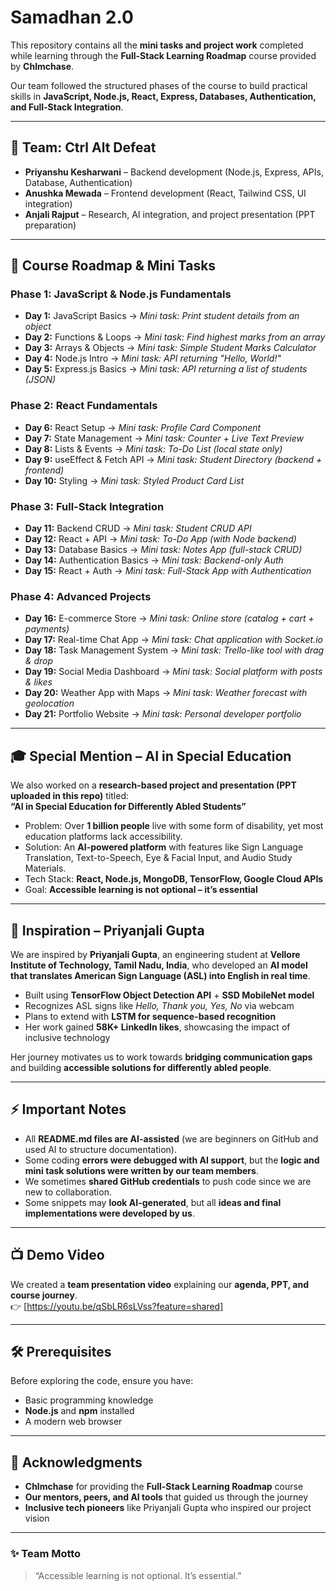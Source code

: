 # Samadhan 2.0

This repository contains all the **mini tasks and project work** completed while learning through the **Full-Stack Learning Roadmap** course provided by **Chlmchase**.  

Our team followed the structured phases of the course to build practical skills in **JavaScript, Node.js, React, Express, Databases, Authentication, and Full-Stack Integration**.  

---

## 📌 Team: Ctrl Alt Defeat
- **Priyanshu Kesharwani** – Backend development (Node.js, Express, APIs, Database, Authentication)  
- **Anushka Mewada** – Frontend development (React, Tailwind CSS, UI integration)  
- **Anjali Rajput** – Research, AI integration, and project presentation (PPT preparation)  

---

## 🚀 Course Roadmap & Mini Tasks

### Phase 1: JavaScript & Node.js Fundamentals
- **Day 1:** JavaScript Basics → *Mini task: Print student details from an object*  
- **Day 2:** Functions & Loops → *Mini task: Find highest marks from an array*  
- **Day 3:** Arrays & Objects → *Mini task: Simple Student Marks Calculator*  
- **Day 4:** Node.js Intro → *Mini task: API returning "Hello, World!"*  
- **Day 5:** Express.js Basics → *Mini task: API returning a list of students (JSON)*  

### Phase 2: React Fundamentals
- **Day 6:** React Setup → *Mini task: Profile Card Component*  
- **Day 7:** State Management → *Mini task: Counter + Live Text Preview*  
- **Day 8:** Lists & Events → *Mini task: To-Do List (local state only)*  
- **Day 9:** useEffect & Fetch API → *Mini task: Student Directory (backend + frontend)*  
- **Day 10:** Styling → *Mini task: Styled Product Card List*  

### Phase 3: Full-Stack Integration
- **Day 11:** Backend CRUD → *Mini task: Student CRUD API*  
- **Day 12:** React + API → *Mini task: To-Do App (with Node backend)*  
- **Day 13:** Database Basics → *Mini task: Notes App (full-stack CRUD)*  
- **Day 14:** Authentication Basics → *Mini task: Backend-only Auth*  
- **Day 15:** React + Auth → *Mini task: Full-Stack App with Authentication*  

### Phase 4: Advanced Projects
- **Day 16:** E-commerce Store → *Mini task: Online store (catalog + cart + payments)*  
- **Day 17:** Real-time Chat App → *Mini task: Chat application with Socket.io*  
- **Day 18:** Task Management System → *Mini task: Trello-like tool with drag & drop*  
- **Day 19:** Social Media Dashboard → *Mini task: Social platform with posts & likes*  
- **Day 20:** Weather App with Maps → *Mini task: Weather forecast with geolocation*  
- **Day 21:** Portfolio Website → *Mini task: Personal developer portfolio*  

---

## 🎓 Special Mention – AI in Special Education
We also worked on a **research-based project and presentation (PPT uploaded in this repo)** titled:  
**“AI in Special Education for Differently Abled Students”**  

- Problem: Over **1 billion people** live with some form of disability, yet most education platforms lack accessibility.  
- Solution: An **AI-powered platform** with features like Sign Language Translation, Text-to-Speech, Eye & Facial Input, and Audio Study Materials.  
- Tech Stack: **React, Node.js, MongoDB, TensorFlow, Google Cloud APIs**  
- Goal: **Accessible learning is not optional – it’s essential**

---

## 🌟 Inspiration – Priyanjali Gupta
We are inspired by **Priyanjali Gupta**, an engineering student at **Vellore Institute of Technology, Tamil Nadu, India**, who developed an **AI model that translates American Sign Language (ASL) into English in real time**.  

- Built using **TensorFlow Object Detection API** + **SSD MobileNet model**  
- Recognizes ASL signs like *Hello, Thank you, Yes, No* via webcam  
- Plans to extend with **LSTM for sequence-based recognition**  
- Her work gained **58K+ LinkedIn likes**, showcasing the impact of inclusive technology  

Her journey motivates us to work towards **bridging communication gaps** and building **accessible solutions for differently abled people**.  

---

## ⚡ Important Notes
- All **README.md files are AI-assisted** (we are beginners on GitHub and used AI to structure documentation).  
- Some coding **errors were debugged with AI support**, but the **logic and mini task solutions were written by our team members**.  
- We sometimes **shared GitHub credentials** to push code since we are new to collaboration.  
- Some snippets may **look AI-generated**, but all **ideas and final implementations were developed by us**.  

---

## 📺 Demo Video
We created a **team presentation video** explaining our **agenda, PPT, and course journey**.  
👉 [https://youtu.be/qSbLR6sLVss?feature=shared]  

---

## 🛠️ Prerequisites
Before exploring the code, ensure you have:  
- Basic programming knowledge  
- **Node.js** and **npm** installed  
- A modern web browser  

---

## 🙌 Acknowledgments
- **Chlmchase** for providing the **Full-Stack Learning Roadmap** course  
- **Our mentors, peers, and AI tools** that guided us through the journey  
- **Inclusive tech pioneers** like Priyanjali Gupta who inspired our project vision  

---

### ✨ Team Motto
> “Accessible learning is not optional. It’s essential.”


  
